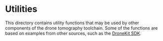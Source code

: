 # Utilities

This directory contains utility functions that may be used by other components 
of the drone tomography toolchain. Some of the functions are based on examples 
from other sources, such as the [DroneKit SDK](http://python.dronekit.io/).
